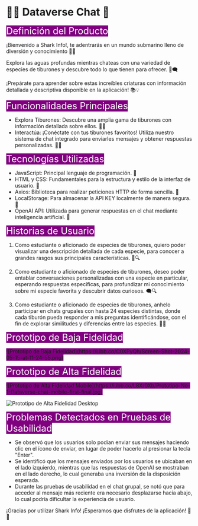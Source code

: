 # 🌊🦈 Dataverse Chat 💬

<span style="font-size: 25px; background-color: purple; color: white;">Definición del Producto</span>

¡Bienvenido a Shark Info!, te adentrarás en un mundo submarino lleno de diversión y conocimiento 🌊💬

Explora las aguas profundas mientras chateas con una variedad de especies de tiburones y descubre todo lo que tienen para ofrecer. 🦈🗨️

¡Prepárate para aprender sobre estas increíbles criaturas con información detallada y descriptiva disponible en la aplicación! 📚💡

<span style="font-size: 25px; background-color: purple; color: white;">Funcionalidades Principales</span>

- Explora Tiburones: Descubre una amplia gama de tiburones con información detallada sobre ellos. 🦈🌊
- Interactúa: ¡Conéctate con tus tiburones favoritos! Utiliza nuestro sistema de chat integrado para enviarles mensajes y obtener respuestas personalizadas. 💬🌟

<span style="font-size: 25px; background-color: purple; color: white;">Tecnologías Utilizadas</span>

- JavaScript: Principal lenguaje de programación. 🚀
- HTML y CSS: Fundamentales para la estructura y estilo de la interfaz de usuario. 🎨
- Axios: Biblioteca para realizar peticiones HTTP de forma sencilla. 📡
- LocalStorage: Para almacenar la API KEY localmente de manera segura. 🔐
- OpenAI API: Utilizada para generar respuestas en el chat mediante inteligencia artificial. 🤖

<span style="font-size: 25px; background-color: purple; color: white;">Historias de Usuario</span>

1. Como estudiante o aficionado de especies de tiburones, quiero poder visualizar una descripción detallada de cada especie, para conocer a grandes rasgos sus principales características. 🦈🔍

2. Como estudiante o aficionado de especies de tiburones, deseo poder entablar conversaciones personalizadas con una especie en particular, esperando respuestas específicas, para profundizar mi conocimiento sobre mi especie favorita y descubrir datos curiosos. 🗨️🔍

3. Como estudiante o aficionado de especies de tiburones, anhelo participar en chats grupales con hasta 24 especies distintas, donde cada tiburón pueda responder a mis preguntas identificándose, con el fin de explorar similitudes y diferencias entre las especies. 💬🦈

<span style="font-size: 25px; background-color: purple; color: white;">Prototipo de Baja Fidelidad </span>

<span style="background-color: purple;">
![Prototipo de Baja Fidelidad](https://i.ibb.co/C0XPyQh/Screen-Shot-2024-05-15-at-11-24-55.png)
</span>

<span style="font-size: 25px; background-color: purple; color: white;">Prototipo de Alta Fidelidad </span>

<span style="background-color: purple;">
![Prototipo de Alta Fidelidad Mobile](https://i.ibb.co/L8Xr0Xb/Prototipo-No-1-Dataverse-chat-mobile-first-final.jpg)

![Prototipo de Alta Fidelidad Desktop](https://i.ibb.co/wp7wqw7/Prototipo-Desktop-Dataverse-chat.jpg)
</span>

<span style="font-size: 25px; background-color: purple; color: white;">Problemas Detectados en Pruebas de Usabilidad </span>

- Se observó que los usuarios solo podían enviar sus mensajes haciendo clic en el ícono de enviar, en lugar de poder hacerlo al presionar la tecla "Enter".
- Se identificó que los mensajes enviados por los usuarios se ubicaban en el lado izquierdo, mientras que las respuestas de OpenAI se mostraban en el lado derecho, lo cual generaba una inversión de la disposición esperada.
- Durante las pruebas de usabilidad en el chat grupal, se notó que para acceder al mensaje más reciente era necesario desplazarse hacia abajo, lo cual podría dificultar la experiencia de usuario.

¡Gracias por utilizar Shark Info! ¡Esperamos que disfrutes de la aplicación! 🚀🤖